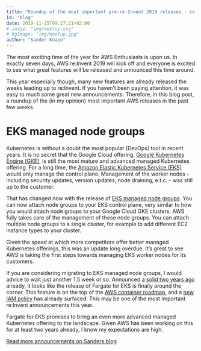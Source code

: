 ```yaml
---
title: "Roundup of the most important pre-re:Invent 2019 releases - so far"
id: "blog"
date: 2019-11-25T09:27:21+02:00
# image: "img/meetup.svg"
# bgImage: "img/meetup.jpg"
author: "Sander Knape"
---
```

The most exciting time of the year for AWS Enthusiasts is upon us. In exactly seven days, AWS re:Invent 2019 will kick off and everyone is excited to see what great features will be released and announced this time around.

This year especially though, many new features are already released the weeks leading up to re:Invent. If you haven’t been paying attention, it was easy to much some great new announcements. Therefore, in this blog post, a roundup of the (in my opinion) most important AWS releases in the past few weeks.

# EKS managed node groups

Kubernetes is without a doubt the most popular (DevOps) tool in recent years. It is no secret that the Google Cloud offering, [Google Kubernetes Engine (GKE)](https://cloud.google.com/kubernetes-engine/), is still the most mature and advanced managed Kubernetes offering. For a long time, the [Amazon Elastic Kubernetes Service (EKS)](https://aws.amazon.com/eks/) would only manage the control plane. Management of the worker nodes - including security updates, version updates, node draining, e.t.c. - was still up to the customer.

That has changed now with the release of [EKS managed node groups](https://aws.amazon.com/blogs/containers/eks-managed-node-groups/). You can now attach node groups to your EKS control plane, very similar to how you would attach node groups to your Google Cloud GKE clusters. AWS fully takes care of the management of these node groups. You can attach multiple node groups to a single cluster, for example to add different EC2 instance types to your cluster.

Given the speed at which more competitors offer better managed Kubernetes offerings, this was an update long overdue. It’s great to see AWS is taking the first steps towards managing EKS worker nodes for its customers.

If you are considering migrating to EKS managed node groups, I would advice to wait just another 1.5 week or so. Announced [a solid two years ago](https://aws.amazon.com/blogs/aws/aws-fargate/) already, it looks like the release of Fargate for EKS is finally around the corner. This feature is on the top of the [AWS container roadmap](https://github.com/aws/containers-roadmap/projects/1), and a [new IAM policy](https://twitter.com/__steele/status/1197746212406906880?s=19) has already surfaced. This may be one of the most important re:Invent announcements this year.

Fargate for EKS promises to bring an even more advanced managed Kubernetes offering to the landscape. Given AWS has been working on this for at least two years already, I know my expectations are high.

[Read more announcements on Sanders blog](https://sanderknape.com/2019/11/most-important-pre-reinvent-releases/)